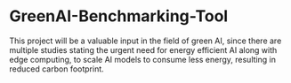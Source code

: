 # GreenAI-Benchmarking-Tool
This project will be a valuable input in the field of green AI, since there are multiple studies stating the urgent need for energy efficient AI along with edge computing, to scale AI models to consume less energy, resulting in reduced carbon footprint. 
